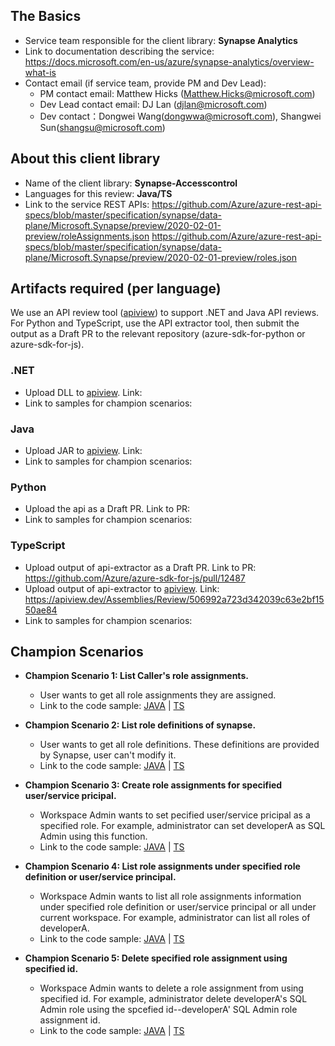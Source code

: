 ## The Basics

* Service team responsible for the client library: **Synapse Analytics**
* Link to documentation describing the service: https://docs.microsoft.com/en-us/azure/synapse-analytics/overview-what-is
* Contact email (if service team, provide PM and Dev Lead):
    - PM contact email: Matthew Hicks (Matthew.Hicks@microsoft.com)
    - Dev Lead contact email: DJ Lan (djlan@microsoft.com)
    - Dev contact：Dongwei Wang(dongwwa@microsoft.com), Shangwei Sun(shangsu@microsoft.com)

## About this client library

* Name of the client library: **Synapse-Accesscontrol**
* Languages for this review: **Java/TS**
* Link to the service REST APIs: https://github.com/Azure/azure-rest-api-specs/blob/master/specification/synapse/data-plane/Microsoft.Synapse/preview/2020-02-01-preview/roleAssignments.json
https://github.com/Azure/azure-rest-api-specs/blob/master/specification/synapse/data-plane/Microsoft.Synapse/preview/2020-02-01-preview/roles.json

## Artifacts required (per language)

We use an API review tool ([apiview](https://apiview.azurewebsites.net)) to support .NET and Java API reviews.  For Python and TypeScript, use the API extractor tool, then submit the output as a Draft PR to the relevant repository (azure-sdk-for-python or azure-sdk-for-js).

### .NET

* Upload DLL to [apiview](https://apiview.azurewebsites.net).  Link:
* Link to samples for champion scenarios:

### Java

* Upload JAR to [apiview](https://apiview.azurewebsites.net).  Link:
* Link to samples for champion scenarios:

### Python

* Upload the api as a Draft PR.  Link to PR:
* Link to samples for champion scenarios:

### TypeScript

* Upload output of api-extractor as a Draft PR.  Link to PR: https://github.com/Azure/azure-sdk-for-js/pull/12487
* Upload output of api-extractor to [apiview](https://apiview.azurewebsites.net). Link: https://apiview.dev/Assemblies/Review/506992a723d342039c63e2bf1550ae84
* Link to samples for champion scenarios:

## Champion Scenarios


* **Champion Scenario 1:  List Caller's role assignments.** 
  * User wants to get all role assignments they are assigned.
  * Link to the code sample: [JAVA]() | [TS](./samples/Typescript/sample.md#)

* **Champion Scenario 2: List role definitions of synapse.**
  * User wants to get all role definitions. These definitions are provided by Synapse, user can't modify it.
  * Link to the code sample: [JAVA]() | [TS](./samples/Typescript/sample.md#)

* **Champion Scenario 3: Create role assignments for specified user/service pricipal.**
  * Workspace Admin wants to set pecified user/service pricipal as a specified role. For example, administrator can set developerA as SQL Admin using this function. 
  * Link to the code sample: [JAVA]() | [TS](./samples/Typescript/sample.md#)

* **Champion Scenario 4: List role assignments under specified role definition or user/service principal.**
  * Workspace Admin wants to list all role assignments information under specified role definition or user/service principal or all under current workspace. For example, administrator can list all roles of developerA.
  * Link to the code sample: [JAVA]() | [TS](./samples/Typescript/sample.md#)

* **Champion Scenario 5: Delete specified role assignment using specified id.**
  * Workspace Admin wants to delete a role assignment from using specified id. For example, administrator delete developerA's SQL Admin role using the spcefied id--developerA' SQL Admin role assignment id.
  * Link to the code sample: [JAVA]() | [TS](./samples/Typescript/sample.md#)  


        